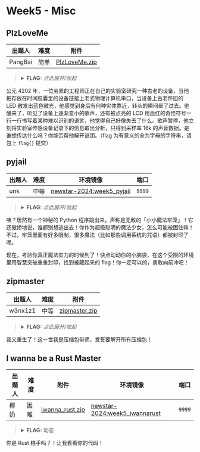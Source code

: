 # Week5 - Misc

## PlzLoveMe

| 出题人 | 难度 | 附件 |
|-----|-----|-----|
| PangBai | 简单 | [PlzLoveMe.zip](https://github.com/project-newstar/newstar-ctf-2024/releases/download/attachment-week5/PlzLoveMe.zip) |

> <details><summary><strong>FLAG:</strong> <i>点此展开/收起</i></summary>
> <code>flag{giveMeloveNoWloveNoW}</code>
> </details>

公元 4202 年，一位劳累的工程师正在自己的实验室研究一种古老的设备，当他把存放在时间胶囊里的设备链接上老式物理计算机串口，当设备上古老怀旧的 LED 散发出蓝色微光，他感觉到身后有何种实体靠近，转头的瞬间晕了过去。他醒来了，听见了设备上逐渐变小的歌声，还有被点亮的 LCD 用血红的奇怪符号一行一行书写着某种难以识别的语言，他觉得自己好像失去了什么。歌声暂停，他立刻将实验室传感设备记录下的信息取出分析，只得到采样率 16k 的声音数据。是谁想传达什么吗？你能否帮他解开谜团。（flag 为有意义的全为字母的字符串，请包上 `flag{}` 提交）

## pyjail

| 出题人 | 难度 | 环境镜像 | 端口 |
|-----|-----|-----|-----|
| unk | 中等 | [newstar-2024:week5_pyjail](https://hub.docker.com/r/openctf/newstar-2024/tags?name=week5_pyjail) | `9999` |

> <details><summary><strong>FLAG:</strong> <i>点此展开/收起</i></summary>
> <code>flag{U_R_the_m4ster_0f_Pyth0n_jai1!}</code>
> </details>

咦？居然有一个神秘的 Python 程序跳出来，声称是无敌的「小小魔法牢笼」！它还傲娇地说，谁都别想逃出去！你作为超级聪明的魔法少女，怎么可能被困住嘛！不过，牢笼里面有好多限制，很多魔法（比如那些调用系统的咒语）都被封印了呢。

现在，考验你真正魔法实力的时候到了！快点动动你的小脑袋，在这个受限的环境里用智慧突破重重封印，找到被藏起来的 flag！你一定可以的，勇敢向前冲吧！

## zipmaster

| 出题人 | 难度 | 附件 |
|-----|-----|-----|
| w3nx1z1 | 中等 | [zipmaster.zip](https://github.com/project-newstar/newstar-ctf-2024/releases/download/attachment-week5/zipmaster.zip) |

> <details><summary><strong>FLAG:</strong> <i>点此展开/收起</i></summary>
> <code>flag{ecebbd61-2bb9-4eda-b4ca-f24b895be2e3}</code>
> </details>

我又重生了！这一世我是压缩包带师，发誓要解开所有压缩包！

## I wanna be a Rust Master

| 出题人 | 难度 | 附件 | 环境镜像 | 端口 |
|-----|-----|-----|-----|-----|
| 椰奶 | 困难 | [iwanna_rust.zip](https://github.com/project-newstar/newstar-ctf-2024/releases/download/attachment-week5/iwanna_rust.zip) | [newstar-2024:week5_iwannarust](https://hub.docker.com/r/openctf/newstar-2024/tags?name=week5_iwannarust) | `9999` |

> <details><summary><strong>FLAG:</strong> 动态</summary>
> </details>

你是 Rust 糕手吗？！让我看看你的代码！
